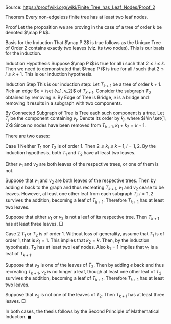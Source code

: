 # 

Source: https://proofwiki.org/wiki/Finite_Tree_has_Leaf_Nodes/Proof_2



Theorem
Every non-edgeless finite tree has at least two leaf nodes.


Proof
Let the proposition we are proving in the case of a tree of order $k$ be denoted $\map P k$.


Basis for the Induction
That $\map P 2$ is true follows as the Unique Tree of Order 2 contains exactly two leaves (viz. its two nodes).
This is our basis for the induction.


Induction Hypothesis
Suppose $\map P i$ is true for all $i$ such that $2 \le i \le k$.
Then we need to demonstrated that $\map P i$ is true for all $i$ such that $2 \le i \le k + 1$.
This is our induction hypothesis.


Induction Step
This is our induction step:
Let $T_{k + 1}$ be a tree of order $k + 1$.
Pick an edge $e = \set {v_1, v_2}$ of $T_{k + 1}$.
Consider the subgraph $T_0$ obtained by removing $e$.
By Edge of Tree is Bridge, $e$ is a bridge and removing it results in a subgraph with two components.

By Connected Subgraph of Tree is Tree each such component is a tree.
Let $T_i$ be the component containing $v_i$.
Denote its order by $k_i$, where $i \in \set{1, 2}$
Since no nodes have been removed from $T_{k + 1}$, $k_1 + k_2 = k + 1$.

There are two cases:


Case 1
Neither $T_1$ nor $T_2$ is of order $1$.
Then $2 \le k_i \le k - 1, i = 1, 2$.
By the induction hypothesis, both $T_1$ and $T_2$ have at least two leaves.

Either $v_1$ and $v_2$ are both leaves of the respective trees, or one of them is not.

Suppose that $v_1$ and $v_2$ are both leaves of the respective trees.
Then by adding $e$ back to the graph and thus recreating $T_{k + 1}$, $v_1$ and $v_2$ cease to be leaves.
However, at least one other leaf from each subgraph $T_i, i = 1, 2$ survives the addition, becoming a leaf of $T_{k + 1}$.
Therefore $T_{k + 1}$ has at least two leaves.

Suppose that either $v_1$ or $v_2$ is not a leaf of its respective tree.
Then $T_{k + 1}$ has at least three leaves.
$\Box$


Case 2
$T_1$ or $T_2$ is of order $1$.
Without loss of generality, assume that $T_1$ is of order $1$, that is $k_1 = 1$.
This implies that $k_2 = k$.
Then, by the induction hypothesis, $T_2$ has at least two leaf nodes.
Also $k_1 = 1$ implies that $v_1$ is a leaf of $T_{k + 1}$.

Suppose that $v_2$ is one of the leaves of $T_2$.
Then by adding $e$ back and thus recreating $T_{k + 1}$, $v_2$ is no longer a leaf, though at least one other leaf of $T_2$ survives the addition, becoming a leaf of $T_{k + 1}$.
Therefore $T_{k + 1}$ has at least two leaves.

Suppose that $v_2$ is not one of the leaves of $T_2$.
Then $T_{k + 1}$ has at least three leaves.
$\Box$

In both cases, the thesis follows by the Second Principle of Mathematical Induction.
$\blacksquare$





